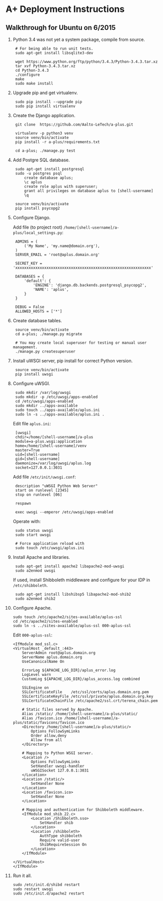 A+ Deployment Instructions
==========================

Walkthrough for Ubuntu on 6/2015
--------------------------------

1. Python 3.4 was not yet a system package, compile from source.

		# For being able to run unit tests.
		sudo apt-get install libsqlite3-dev
		
		wget https://www.python.org/ftp/python/3.4.3/Python-3.4.3.tar.xz
		tar xvf Python-3.4.3.tar.xz
		cd Python-3.4.3
		./configure
		make
		sudo make install
	
2. Upgrade pip and get virtualenv.

		sudo pip install --upgrade pip
		sudo pip install virtualenv

3. Create the Django application.

		git clone  https://github.com/Aalto-LeTech/a-plus.git
		
		virtualenv -p python3 venv
		source venv/bin/activate
		pip install -r a-plus/requirements.txt
		
		cd a-plus; ./manage.py test

4. Add Postgre SQL database.

		sudo apt-get install postgresql
		sudo -u postgres psql
			create database aplus;
			\c aplus
			create role aplus with superuser;
			grant all privileges on database aplus to [shell-username]
			\q
		
		source venv/bin/activate
		pip install psycopg2

5. Configure Django. 

	Add file (to project root) `/home/[shell-username]/a-plus/local_settings.py`:
	
		ADMINS = (
			('My Name', 'my.name@domain.org'),
		)
		SERVER_EMAIL = 'root@aplus.domain.org'
		
		SECRET_KEY = 'xxxxxxxxxxxxxxxxxxxxxxxxxxxxxxxxxxxxxxxxxxxxxxxxxxxxxxxxxxxxx'
		
		DATABASES = {
			'default': {
				'ENGINE': 'django.db.backends.postgresql_psycopg2',
				'NAME': 'aplus',
			}
		}
		
		DEBUG = False
		ALLOWED_HOSTS = ['*']

6. Create database tables.

		source venv/bin/activate
		cd a-plus; ./manage.py migrate
		
		# You may create local superuser for testing or manual user management.
		./manage.py createsuperuser

7. Install uWSGI server, pip install for correct Python version.

		source venv/bin/activate
		pip install uwsgi

8. Configure uWSGI.

		sudo mkdir /var/log/uwsgi
		sudo mkdir -p /etc/uwsgi/apps-enabled
		cd /etc/uwsgi/apps-enabled
		sudo mkdir ../apps-available
		sudo touch ../apps-available/aplus.ini
		sudo ln -s ../apps-available/aplus.ini .
	
	Edit file `aplus.ini`:
	
		[uwsgi]
		chdir=/home/[shell-username]/a-plus
		module=a-plus.wsgi:application
		home=/home/[shell-username]/venv
		master=True
		uid=[shell-username]
		gid=[shell-username]
		daemonize=/var/log/uwsgi/aplus.log
		socket=127.0.0.1:3031
	
	Add file `/etc/init/uwsgi.conf`:
	
		description "uWSGI Python Web Server"
		start on runlevel [2345]
		stop on runlevel [06]
		
		respawn
		
		exec uwsgi --emperor /etc/uwsgi/apps-enabled
	
	Operate with:
	
		sudo status uwsgi
		sudo start uwsgi
		
		# Force application reload with
		sudo touch /etc/uwsgi/aplus.ini

9. Install Apache and libraries.

		sudo apt-get install apache2 libapache2-mod-uwsgi
		sudo a2enmod uwsgi
		
	If used, install Shibboleth middleware and configure for your IDP in `/etc/shibboleth`.
	
		sudo apt-get install libshibsp5 libapache2-mod-shib2	
		sudo a2enmod shib2

10. Configure Apache.

		sudo touch /etc/apache2/sites-available/aplus-ssl
		cd /etc/apache2/sites-enabled
		sudo ln -s ../sites-available/aplus-ssl 000-aplus-ssl
		
	Edit `000-aplus-ssl`:
	
		<IfModule mod_ssl.c>
		<VirtualHost _default_:443>
			ServerAdmin root@aplus.domain.org
			ServerName aplus.domain.org
			UseCanonicalName On
		
			ErrorLog ${APACHE_LOG_DIR}/aplus_error.log
			LogLevel warn
			CustomLog ${APACHE_LOG_DIR}/aplus_access.log combined
		
			SSLEngine on
			SSLCertificateFile    /etc/ssl/certs/aplus.domain.org.pem
			SSLCertificateKeyFile /etc/ssl/private/aplus.domain.org.key
			SSLCertificateChainFile /etc/apache2/ssl.crt/terena_chain.pem
		
			# Static files served by Apache.
			Alias /static/ /home/[shell-username]/a-plus/static/
			Alias /favicon.ico /home/[shell-username]/a-plus/static/favicons/favicon.ico
			<Directory /home/[shell-username]/a-plus/static/>
				Options FollowSymLinks
				Order allow,deny
				Allow from all
			</Directory>
		
			# Mapping to Python WSGI server.
			<Location />
				Options FollowSymLinks
				SetHandler uwsgi-handler
				uWSGISocket 127.0.0.1:3031
			</Location>
			<Location /static/>
				SetHandler None
			</Location>
			<Location /favicon.ico>
				SetHandler None
			</Location>
		
			# Mapping and authentication for Shibboleth middleware.
			<IfModule mod_shib_22.c>
				<Location /Shibboleth.sso>
					SetHandler shib
				</Location>
				<Location /shibboleth>
					AuthType shibboleth 
					Require valid-user
					ShibRequireSession On 
				</Location>
			</IfModule>
		
		</VirtualHost>
		</IfModule>

11. Run it all.

		sudo /etc/init.d/shibd restart
		sudo restart uwsgi
		sudo /etc/init.d/apache2 restart
